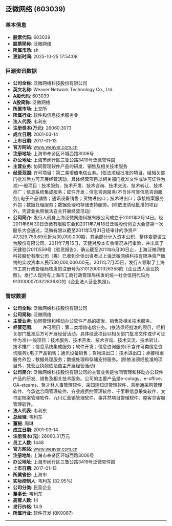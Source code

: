 ## 泛微网络 (603039)

### 基本信息

- **股票代码**: 603039
- **股票简称**: 泛微网络
- **所属市场**: sh
- **更新时间**: 2025-10-25 17:54:08

### 巨潮资讯数据

- **公司全称**: 泛微网络科技股份有限公司
- **英文名称**: Weaver Network Technology Co., Ltd.
- **A股代码**: 603039
- **A股简称**: 泛微网络
- **所属市场**: 上交所
- **所属行业**: 软件和信息技术服务业
- **法人代表**: 韦利东
- **注册资本(万元)**: 26060.3073
- **成立日期**: 2001-03-14
- **上市日期**: 2017-01-13
- **官方网站**: www.weaver.com.cn
- **注册地址**: 上海市奉贤区环城西路3006号
- **办公地址**: 上海市闵行区三鲁公路3419号泛微软件园
- **主营业务**: 协同管理软件产品的研发、销售及相关技术服务
- **经营范围**: 许可项目：第二类增值电信业务。(依法须经批准的项目，经相关部门批准后方可开展经营活动，具体经营项目以相关部门批准文件或许可证件为准)一般项目：技术服务、技术开发、技术咨询、技术交流、技术转让、技术推广；信息系统集成服务；软件开发；信息咨询服务(不含许可类信息咨询服务);电子产品销售；通讯设备销售；货物进出口；技术进出口；承接档案服务外包；数据处理服务；数据处理和存储支持服务。(除依法须经批准的项目外，凭营业执照依法自主开展经营活动)
- **公司简介**: 发行人前身上海泛微网络科技有限公司成立于2001年3月14日。经2011年6月30日泛微有限股东会和2011年7月18日泛微股份创立大会暨第一次股东大会通过，泛微有限以截至2011年5月31日经审计的净资产47,329,759.69元折为30,000,000股，其余部分计入资本公积，整体变更设立为股份有限公司。2011年7月15日，天健对股本实收情况进行审验，并出具了天健验[2011]559号《验资报告》，确认截至2011年6月30日止，上海泛微网络科技股份有限公司（筹）已收到全体出资者以上海泛微网络科技有限净资产缴纳的实收资本人民币30,000,000.00元。2011年7月25日，发行人领取了上海市工商行政管理局核发的注册号为310120001326358的《企业法人营业执照》。发行人现持有上海市工商行政管理局核发的统一社会信用代码为9131000070322836XD的《企业法人营业执照》。

### 雪球数据

- **公司全称**: 泛微网络科技股份有限公司
- **公司简称**: 泛微网络
- **主营业务**: 协同管理和移动办公软件产品的研发、销售及相关技术服务。
- **经营范围**: 　　许可项目：第二类增值电信业务。(依法须经批准的项目，经相关部门批准后方可开展经营活动，具体经营项目以相关部门批准文件或许可证件为准)一般项目：技术服务、技术开发、技术咨询、技术交流、技术转让、技术推广；信息系统集成服务；软件开发；信息咨询服务(不含许可类信息咨询服务);电子产品销售；通讯设备销售；货物进出口；技术进出口；承接档案服务外包；数据处理服务；数据处理和存储支持服务。(除依法须经批准的项目外，凭营业执照依法自主开展经营活动)
- **公司简介**: 泛微网络科技股份有限公司的主营业务是协同管理和移动办公软件产品的研发、销售及相关技术服务。公司的主要产品是e-cology、e-office、OA-eteams、聚才林人事管理软件、采知连知识管理软件、京桥通采购管理软件、今承达合同管理软件、齐业成费控管理软件、千里聆信息采集软件、文书定档案管理软件、九川汇营销管理软件、事井然项目管理软件、睦客邻客服管理软件。
- **法人代表**: 韦利东
- **总经理**: 韦利东
- **董秘**: 周琳
- **成立日期**: 2001-03-14
- **注册资本(元)**: 26060.31万元
- **员工人数**: 1448
- **官方网站**: www.weaver.com.cn
- **注册地址**: 上海市奉贤区环城西路3006号
- **办公地址**: 上海市闵行区三鲁公路3419号泛微软件园
- **上市日期**: 2017-01-13
- **所属省份**: 上海市
- **实际控制人**: 韦利东 (32.95%)
- **公司分类**: 民营企业
- **董事长**: 韦利东
- **高管人数**: 14
- **发行价格**: 14.9
- **所属行业**: 软件开发 (BK0087)

---